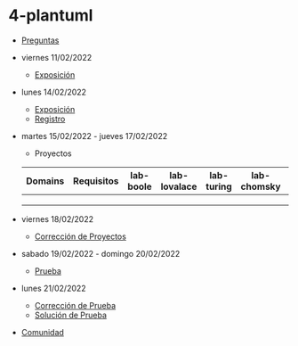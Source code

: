 # 4-plantuml

- [Preguntas](https://escuela.it/master-programacion-diseno-software)
- viernes 11/02/2022
  - [Exposición](https://escuela.it/master-programacion-diseno-software)
- lunes 14/02/2022
  - [Exposición](https://escuela.it/master-programacion-diseno-software)
  - [Registro](https://forms.gle/dUMmyHQvPpCefQkE7)
- martes 15/02/2022 - jueves 17/02/2022
  - Proyectos
  
  |Domains|Requisitos|lab-boole|lab-lovalace|lab-turing|lab-chomsky|lab-bernersLee|
  |-------|----------|---------|------------|----------|-----------|--------------|
  |       |          |         |            |          |           |              |
  |       |          |         |            |          |           |              |
  |       |          |         |            |          |           |              |
- viernes 18/02/2022
  - [Corrección de Proyectos](https://escuela.it/master-programacion-diseno-software)
- sabado 19/02/2022 - domingo 20/02/2022
  - [Prueba](https://forms.gle/9rtUhxAHLNfkRiys6)
- lunes 21/02/2022
  - [Corrección de Prueba](https://escuela.it/master-programacion-diseno-software)
  - [Solución de Prueba](https://docs.google.com/spreadsheets/d/1agcqaaw0w25Xcv7NcGm6FvncoDfHCAMnUpqqIpul2R8/edit#gid=0)
- [Comunidad](https://app.slack.com/client/T02S3KYD464/C02SY4QES31)


